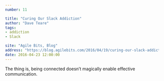```yaml
---
number: 11

title: "Curing Our Slack Addiction"
author: "Dave Teare"
tags:
- addiction
- Slack

site: "Agile Bits, Blog"
address: "https://blog.agilebits.com/2016/04/19/curing-our-slack-addiction/"
date: 2016-04-23 12:00:00
---
```


The thing is, being connected doesn’t magically enable effective communication.
